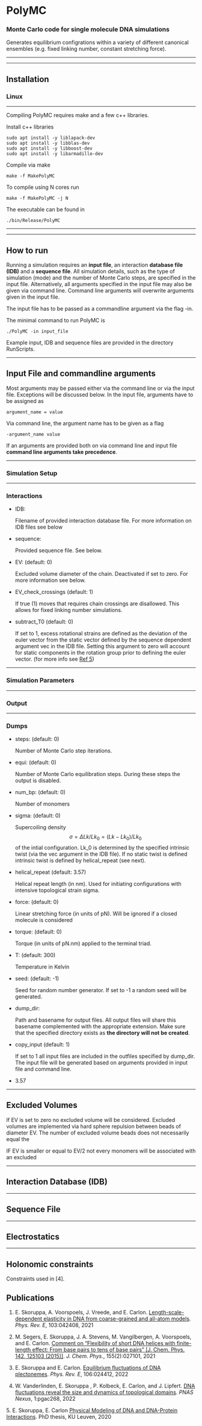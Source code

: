 # PolyMC

### Monte Carlo code for single molecule DNA simulations

Generates equilibrium configrations within a variety of different canonical ensembles (e.g. fixed linking number, constant stretching force).

----
----
## Installation


### Linux
----

Compiling PolyMC requires make and a few c++ libraries.

Install c++ libraries 
```console
sudo apt install -y liblapack-dev
sudo apt install -y libblas-dev
sudo apt install -y libboost-dev
sudo apt install -y libarmadillo-dev
```

Compile via make
```console
make -f MakePolyMC
```

To compile using N cores run 
```console
make -f MakePolyMC -j N
```


The executable can be found in 
```console
./bin/Release/PolyMC
```


----
----
## How to run

Running a simulation requires an **input file**, an interaction **database file (IDB)** and a **sequence file**. All simulation details, such as the type of simulation (mode) and the number of Monte Carlo steps, are specified in the input file. Alternatively, all arguments specified in the input file may also be given via command line. Command line arguments will overwrite arguments given in the input file. 

The input file has to be passed as a commandline argument via the flag -in.

The minimal command to run PolyMC is
```console
./PolyMC -in input_file
```

Example input, IDB and sequence files are provided in the directory RunScripts.

----
## Input File and commandline arguments

Most arguments may be passed either via the command line or via the input file. Exceptions will be discussed below. 
In the input file, arguments have to be assigned as
```language
argument_name = value
```
Via command line, the argument name has to be given as a flag
```console
-argument_name value
```

If an arguments are provided both on via command line and input file **command line arguments take precedence**.

----
### Simulation Setup


----
### Interactions

- IDB: 

    Filename of provided interaction database file. For more information on IDB files see below

- sequence:

    Provided sequence file. See below.

- EV: (default: 0)
    
    Excluded volume diameter of the chain. Deactivated if set to zero. For more information see below.

- EV_check_crossings (default: 1)

    If true (1) moves that requires chain crossings are disallowed. This allows for fixed linking number simulations.

- subtract_T0 (default: 0)

    If set to 1, excess rotational strains are defined as the deviation of the euler vector from the static vector defined by the sequence dependent argument vec in the IDB file. Setting this argument to zero will account for static components in the rotation group prior to defining the euler vector. (for more info see [Ref 5](#es_phd))





----
### Simulation Parameters


----
### Output


----
### Dumps






- steps: (default: 0)

    Number of Monte Carlo step iterations.

- equi: (default: 0)

    Number of Monte Carlo equilibration steps. During these steps the output is disabled.

- num_bp: (default: 0)

    Number of monomers

- sigma: (default: 0)
    
    Supercoiling density 
    $$\sigma = \Delta Lk / Lk_0 = (Lk - Lk_0) / Lk_0$$ 
of the intial configuration. Lk_0 is determined by the specified intrinsic twist (via the vec argument in the IDB file). If no static twist is defined intrinsic twist is defined by helical_repeat (see next).

- helical_repeat (default: 3.57)

    Helical repeat length (in nm). Used for initiating configurations with intensive topological strain sigma. 

- force: (default: 0)

    Linear stretching force (in units of pN). Will be ignored if a closed molecule is considered

- torque: (default: 0)

    Torque (in units of pN.nm) applied to the terminal triad. 

- T: (default: 300)
    
    Temperature in Kelvin


- seed: (default: -1)

    Seed for random number generator. If set to -1 a random seed will be generated.

- dump_dir:

    Path and basename for output files. All output files will share this basename complemented with the appropriate extension. Make sure that the specified directory exists as **the directory will not be created**.

- copy_input (default: 1)

    If set to 1 all input files are included in the outfiles specified by dump_dir. The input file will be generated based on arguments provided in input file and command line. 

- 3.57

 
----
## Excluded Volumes

If EV is set to zero no excluded volume will be considered. Excluded volumes are implemented via hard sphere repulsion between beads of diameter EV. The number of excluded volume beads does not necessarily equal the 

IF EV is smaller or equal to EV/2 not every monomers will be associated with an excluded 

----
## Interaction Database (IDB)


----
## Sequence File


----
## Electrostatics


----
## Holonomic constraints
Constraints used in [4].



## Publications

1. E. Skoruppa, A. Voorspoels, J. Vreede, and E. Carlon. [Length-scale-dependent elasticity in DNA from coarse-grained and all-atom models](https://doi.org/10.1103/PhysRevE.103.042408).
*Phys. Rev. E*, 103:042408, 2021

2. M. Segers, E. Skoruppa, J. A. Stevens, M. Vangilbergen, A. Voorspoels, and E. Carlon. [Comment on “Flexibility of short DNA helices with finite-length effect: From base pairs to tens of base pairs” [J. Chem. Phys. 142, 125103 (2015)]](https://doi.org./10.1063/5.0055349). *J. Chem. Phys.*, 155(2):027101, 2021

3. E. Skoruppa and E. Carlon. [Equilibrium fluctuations of DNA plectonemes](https://doi.org/10.1103/PhysRevE.106.024412). *Phys. Rev. E*, 106:024412, 2022

4. W. Vanderlinden, E. Skoruppa , P. Kolbeck, E. Carlon, and J. Lipfert. [DNA fluctuations reveal the size and dynamics of topological domains](https://doi.org/10.1093/pnasnexus/pgac268). *PNAS Nexus*, 1:pgac268, 2022

<a name="es_phd"></a>
5. E. Skoruppa, E. Carlon [Physical Modeling of DNA and DNA-Protein Interactions](https://kuleuven.limo.libis.be/discovery/fulldisplay?docid=lirias3955698&context=SearchWebhook&vid=32KUL_KUL:Lirias&lang=en&search_scope=lirias_profile&adaptor=SearchWebhook&tab=LIRIAS&query=creator%2Cexact%2CU0118787%2CAND&facet=creator%2Cexact%2CU0118787&mode=advanced). PhD thesis, KU Leuven, 2020

 



